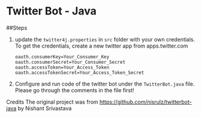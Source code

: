 # Twitter Bot - Java

##Steps
1. update the `twitter4j.properties` in `src` folder with your own credentials. To get the credentials,
create a new twitter app from apps.twitter.com

    ```
    oauth.consumerKey=Your_Consumer_Key
    oauth.consumerSecret=Your_Consumer_Secret
    oauth.accessToken=Your_Access_Token
    oauth.accessTokenSecret=Your_Access_Token_Secret
    ``` 
2. Configure and run code of the twitter bot under the `TwitterBot.java` file. Please go through the comments in
the file first!


Credits
The original project was from https://github.com/nisrulz/twitterbot-java by Nishant Srivastava
